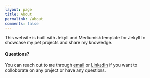 ```yaml
---
layout: page
title: About
permalink: /about
comments: false
---
```


<div class="row justify-content-between">

<p>This website is built with Jekyll and Mediumish template for Jekyll to showcase my pet projects and share my knowledge.</p>

<h4>Questions?</h4>

<p>You can reach out to me through <a href="mailto:mahitasree@gmail.com">email</a> or <a href="https://www.linkedin.com/in/mahithasree/">LinkedIn</a> if you want to colloborate on any project or have any questions.</p>

</div>
